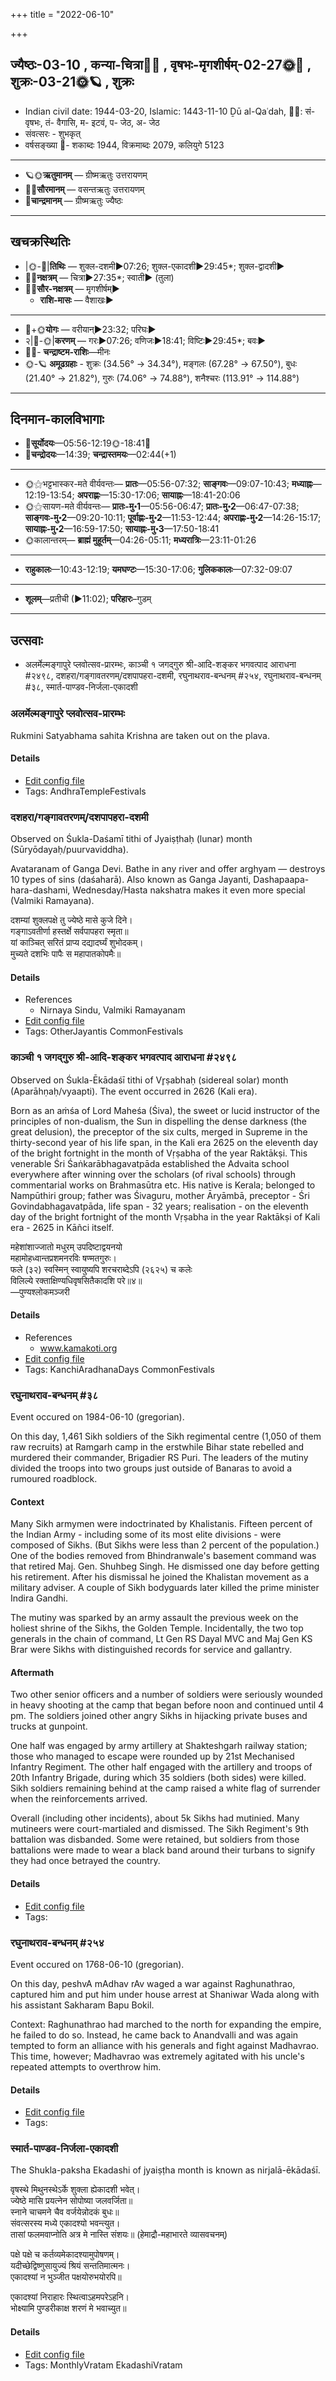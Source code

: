 +++
title = "2022-06-10"

+++
## ज्यैष्ठः-03-10  ,  कन्या-चित्रा🌛🌌  ,  वृषभः-मृगशीर्षम्-02-27🌞🌌  ,  शुक्रः-03-21🌞🪐  ,  शुक्रः
- Indian civil date: 1944-03-20, Islamic: 1443-11-10 Ḏū al-Qaʿdah, 🌌🌞: सं- वृषभः, तं- वैगासि, म- इटवं, प- जेठ, अ- जेठ
- संवत्सरः - शुभकृत्
- वर्षसङ्ख्या 🌛- शकाब्दः 1944, विक्रमाब्दः 2079, कलियुगे 5123
___________________
- 🪐🌞**ऋतुमानम्** — ग्रीष्मऋतुः उत्तरायणम्
- 🌌🌞**सौरमानम्** — वसन्तऋतुः उत्तरायणम्
- 🌛**चान्द्रमानम्** — ग्रीष्मऋतुः ज्यैष्ठः
___________________


## खचक्रस्थितिः
- |🌞-🌛|**तिथिः** — शुक्ल-दशमी►07:26; शुक्ल-एकादशी►29:45*; शुक्ल-द्वादशी►  
- 🌌🌛**नक्षत्रम्** — चित्रा►27:35*; स्वाती► (तुला)  
- 🌌🌞**सौर-नक्षत्रम्** — मृगशीर्षम्►  
  - **राशि-मासः** — वैशाखः► 
___________________
- 🌛+🌞**योगः** — वरीयान्►23:32; परिघः►  
- २|🌛-🌞|**करणम्** — गरः►07:26; वणिजः►18:41; विष्टिः►29:45*; बवः►  
- 🌌🌛- **चन्द्राष्टम-राशिः**—मीनः  
- 🌞-🪐 **अमूढग्रहाः** - शुक्रः (34.56° → 34.34°), मङ्गलः (67.28° → 67.50°), बुधः (21.40° → 21.82°), गुरुः (74.06° → 74.88°), शनैश्चरः (113.91° → 114.88°)
___________________


## दिनमान-कालविभागाः
- 🌅**सूर्योदयः**—05:56-12:19🌞️-18:41🌇  
- 🌛**चन्द्रोदयः**—14:39; **चन्द्रास्तमयः**—02:44(+1)  
___________________
- 🌞⚝भट्टभास्कर-मते वीर्यवन्तः— **प्रातः**—05:56-07:32; **साङ्गवः**—09:07-10:43; **मध्याह्नः**—12:19-13:54; **अपराह्णः**—15:30-17:06; **सायाह्नः**—18:41-20:06  
- 🌞⚝सायण-मते वीर्यवन्तः— **प्रातः-मु॰1**—05:56-06:47; **प्रातः-मु॰2**—06:47-07:38; **साङ्गवः-मु॰2**—09:20-10:11; **पूर्वाह्णः-मु॰2**—11:53-12:44; **अपराह्णः-मु॰2**—14:26-15:17; **सायाह्नः-मु॰2**—16:59-17:50; **सायाह्नः-मु॰3**—17:50-18:41  
- 🌞कालान्तरम्— **ब्राह्मं मुहूर्तम्**—04:26-05:11; **मध्यरात्रिः**—23:11-01:26  
___________________
- **राहुकालः**—10:43-12:19; **यमघण्टः**—15:30-17:06; **गुलिककालः**—07:32-09:07  
___________________
- **शूलम्**—प्रतीची (►11:02); **परिहारः**–गुडम्  
___________________

## उत्सवाः
- अलर्मेल्मङ्गापुरे प्लवोत्सव-प्रारम्भः, काञ्ची १ जगद्गुरु श्री-आदि-शङ्कर भगवत्पाद आराधना #२४९८, दशहरा/गङ्गावतरणम्/दशपापहरा-दशमी, रघुनाथराव-बन्धनम् #२५४, रघुनाथराव-बन्धनम् #३८, स्मार्त-पाण्डव-निर्जला-एकादशी
### अलर्मेल्मङ्गापुरे प्लवोत्सव-प्रारम्भः



Rukmini Satyabhama sahita Krishna are taken out on the plava.

#### Details
- [Edit config file](https://github.com/jyotisham/adyatithi/blob/master/temples/Andhra/relative_event/alarmElmaGgApurE_plavOtsava-samApanam/offset__-4/alarmElmaGgApurE_plavOtsava-ArambhaH.toml)
- Tags: AndhraTempleFestivals


### दशहरा/गङ्गावतरणम्/दशपापहरा-दशमी

Observed on Śukla-Daśamī tithi of Jyaiṣṭhaḥ (lunar) month (Sūryōdayaḥ/puurvaviddha). 

Avataranam of Ganga Devi. Bathe in any river and offer arghyam — destroys 10 types of sins (daśaharā). Also known as Ganga Jayanti, Dashapaapa-hara-dashami, Wednesday/Hasta nakshatra makes it even more special (Valmiki Ramayana).

दशम्यां शुक्लपक्षे तु ज्येष्ठे मासे कुजे दिने।  
गङ्गाऽवतीर्णा हस्तर्क्षे सर्वपापहरा स्मृता॥  
यां काञ्चित् सरितं प्राप्य दद्यादर्घ्यं शुभोदकम्।  
मुच्यते दशभिः पापैः स महापातकोपमैः॥



#### Details
- References
  - Nirnaya Sindu, Valmiki Ramayanam
- [Edit config file](https://github.com/jyotisham/adyatithi/blob/master/general/lunar_month/tithi/03/10/dazaharA_or_gaGgAvataraNam_or_dazapApaharA~dazamI.toml)
- Tags: OtherJayantis CommonFestivals


### काञ्ची १ जगद्गुरु श्री-आदि-शङ्कर भगवत्पाद आराधना #२४९८

Observed on Śukla-Ēkādaśī tithi of Vr̥ṣabhaḥ (sidereal solar) month (Aparāhṇaḥ/vyaapti). The event occurred in 2626 (Kali era).  


Born as an aṁśa of Lord Maheśa (Śiva), the sweet or lucid instructor of the principles of non-dualism, the Sun in dispelling the dense darkness (the great delusion), the preceptor of the six cults, merged in Supreme in the thirty-second year of his life span, in the Kali era 2625 on the eleventh day of the bright fortnight in the month of Vṛṣabha of the year Raktākṣi. This venerable Śri Śaṅkarābhagavatpāda established the Advaita school everywhere after winning over the scholars (of rival schools) through commentarial works on Brahmasūtra etc. His native is Kerala; belonged to Nampūthiri group; father was Śivaguru, mother Āryāmbā, preceptor - Śri Govindabhagavatpāda, life span - 32 years; realisation - on the eleventh day of the bright fortnight of the month Vṛṣabha in the year Raktākṣi of Kali era - 2625 in Kāñci itself.

महेशांशाज्जातो मधुरम् उपदिष्टाद्वयनयो  
महामोहध्वान्तप्रशमनरविः षण्मतगुरुः।  
फले (३२) स्वस्मिन् स्वायुष्यपि शरचराब्देऽपि (२६२५) च कलेः  
विलिल्ये रक्ताक्षिण्यधिवृषसितैकादशि परे॥४॥  
—पुण्यश्लोकमञ्जरी



#### Details
- References
  - www.kamakoti.org
- [Edit config file](https://github.com/jyotisham/adyatithi/blob/master/mahApuruSha/kAnchI-maTha/sidereal_solar_month/tithi/02/11/kAJcI_1_jagadguru_zrI~Adi-zaGkara_bhagavatpAda_ArAdhanA.toml)
- Tags: KanchiAradhanaDays CommonFestivals


### रघुनाथराव-बन्धनम् #३८

Event occured on 1984-06-10 (gregorian). 

On this day, 1,461 Sikh soldiers of the Sikh regimental centre (1,050 of them raw recruits) at Ramgarh camp in the erstwhile Bihar state rebelled and murdered their commander, Brigadier RS Puri. The leaders of the mutiny divided the troops into two groups just outside of Banaras to avoid a rumoured roadblock.

#### Context
Many Sikh armymen were indoctrinated by Khalistanis. Fifteen percent of the Indian Army - including some of its most elite divisions - were composed of Sikhs. (But Sikhs were less than 2 percent of the population.) One of the bodies removed from Bhindranwale's basement command was that retired Maj. Gen. Shuhbeg Singh. He dismissed one day before getting his retirement. After his dismissal he joined the Khalistan movement as a military adviser. A couple of Sikh bodyguards later killed the prime minister Indira Gandhi.

The mutiny was sparked by an army assault the previous week on the holiest shrine of the Sikhs, the Golden Temple. Incidentally, the two top generals in the chain of command, Lt Gen RS Dayal MVC and Maj Gen KS Brar were Sikhs with distinguished records for service and gallantry.

#### Aftermath
Two other senior officers and a number of soldiers were seriously wounded in heavy shooting at the camp that began before noon and continued until 4 pm. The soldiers joined other angry Sikhs in hijacking private buses and trucks at gunpoint. 

One half was engaged by army artillery at Shakteshgarh railway station; those who managed to escape were rounded up by 21st Mechanised Infantry Regiment. The other half engaged with the artillery and troops of 20th Infantry Brigade, during which 35 soldiers (both sides) were killed. Sikh soldiers remaining behind at the camp raised a white flag of surrender when the reinforcements arrived.

Overall (including other incidents), about 5k Sikhs had mutinied. Many mutineers were court-martialed and dismissed. The Sikh Regiment's 9th battalion was disbanded. Some were retained, but soldiers from those battalions were made to wear a black band around their turbans to signify they had once betrayed the country.

#### Details
- [Edit config file](https://github.com/jyotisham/adyatithi/blob/master/mahApuruSha/xatra-later/gregorian/day/06/10/rAmagRhe_uShNIShi-vidrohaH.toml)
- Tags: 


### रघुनाथराव-बन्धनम् #२५४

Event occured on 1768-06-10 (gregorian). 

On this day, peshvA mAdhav rAv waged a war against Raghunathrao, captured him and put him under house arrest at Shaniwar Wada along with his assistant Sakharam Bapu Bokil.

Context: Raghunathrao had marched to the north for expanding the empire, he failed to do so. Instead, he came back to Anandvalli and was again tempted to form an alliance with his generals and fight against Madhavrao. This time, however; Madhavrao was extremely agitated with his uncle's repeated attempts to overthrow him.

#### Details
- [Edit config file](https://github.com/jyotisham/adyatithi/blob/master/mahApuruSha/xatra-later/gregorian/day/06/10/raghunAtha-rAva-bandhanam.toml)
- Tags: 


### स्मार्त-पाण्डव-निर्जला-एकादशी



The Shukla-paksha Ekadashi of jyaiṣṭha month is known as nirjalā-ēkādaśī.

वृषस्थे मिथुनस्थेऽर्के शुक्ला ह्येकादशी भवेत्।  
ज्येष्ठे मासि प्रयत्नेन सोपोष्या जलवर्जिता॥  
स्नाने चाचमने चैव वर्जयेन्नोदकं बुधः॥  
संवत्सरस्य मध्ये एकादश्यो भवन्त्युत।  
तासां फलमवाप्नोति अत्र मे नास्ति संशयः॥ (हेमाद्रौ-महाभारते व्यासवचनम्)  
  
पक्षे पक्षे च कर्तव्यमेकादश्यामुपोषणम्।  
यदीच्छेद्विष्णुसायुज्यं श्रियं सन्ततिमात्मनः।  
एकादश्यां न भुञ्जीत पक्षयोरुभयोरपि॥  
  
एकादश्यां निराहारः स्थित्वाऽहमपरेऽहनि।  
भोक्ष्यामि पुण्डरीकाक्ष शरणं मे भवाच्युत॥



#### Details
- [Edit config file](https://github.com/jyotisham/adyatithi/blob/master/time_focus/monthly/ekAdashI/description_only/pANDava-nirjalA-EkAdazI.toml)
- Tags: MonthlyVratam EkadashiVratam


